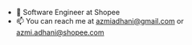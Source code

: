 - 🌱 Software Engineer at Shopee
- 📫 You can reach me at azmiadhani@gmail.com or azmi.adhani@shopee.com

<!---
azmiadhani/azmiadhani is a ✨ special ✨ repository because its `README.md` (this file) appears on your GitHub profile.
You can click the Preview link to take a look at your changes.
--->
